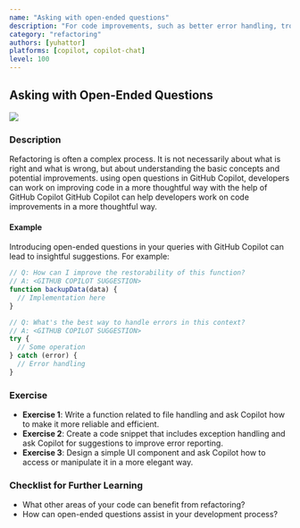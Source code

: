 ```yaml
---
name: "Asking with open-ended questions"
description: "For code improvements, such as better error handling, troubleshooting methods, refactoring ideas, etc., open-ended questions can be used to pull new ideas from GitHub Copilot."
category: "refactoring"
authors: [yuhattor]
platforms: [copilot, copilot-chat]
level: 100
---
```


## Asking with Open-Ended Questions

<img src="https://img.shields.io/badge/Lv1-Early_Stage_Pattern-blue">

### Description

Refactoring is often a complex process. It is not necessarily about what is right and what is wrong, but about understanding the basic concepts and potential improvements. using open questions in GitHub Copilot, developers can work on improving code in a more thoughtful way with the help of GitHub Copilot GitHub Copilot can help developers work on code improvements in a more thoughtful way.

#### Example

Introducing open-ended questions in your queries with GitHub Copilot can lead to insightful suggestions. For example:

```javascript
// Q: How can I improve the restorability of this function?
// A: <GITHUB COPILOT SUGGESTION>
function backupData(data) {
  // Implementation here
}

// Q: What's the best way to handle errors in this context?
// A: <GITHUB COPILOT SUGGESTION>
try {
  // Some operation
} catch (error) {
  // Error handling
}
```

### Exercise

- **Exercise 1**: Write a function related to file handling and ask Copilot how to make it more reliable and efficient.
- **Exercise 2**: Create a code snippet that includes exception handling and ask Copilot for suggestions to improve error reporting.
- **Exercise 3**: Design a simple UI component and ask Copilot how to access or manipulate it in a more elegant way.

### Checklist for Further Learning

- What other areas of your code can benefit from refactoring?
- How can open-ended questions assist in your development process?
